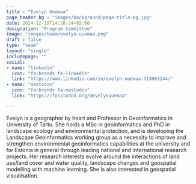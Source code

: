 ```yaml
---
title : "Evelyn Uuemaa"
page_header_bg : "images/background/page-title-bg.jpg"
date: 2024-12-19T14:28:24+02:00
designation: "Program Committee"
image: "images/team/evelyn-uuemaa.png"
draft : false
type: "team"
layout: "single"
includepage: ""
social:
- name: "linkedin"
  icon: "fa-brands fa-linkedin"
  link: "https://www.linkedin.com/in/evelyn-uuemaa-713063144/"
- name: "mastodon"
  icon: "fa-brands fa-mastodon"
  link: "https://fosstodon.org/@evelynuuemaa"

---
```


Evelyn is a geographer by heart and Professor in Geoinformatics in University
of Tartu. She holds a MSc in geoinformatics and PhD in landscape ecology and
environmental protection, and is developing the Landscape Geoinformatics
working group as a necessity to improve and strengthen environmental
geoinformatics capabilities at the university and for Estonia in general
through leading national and international research projects. Her research
interests evolve around the interactions of land use/land cover and water
quality, landscape changes and geospatial modelling with machine learning.
She is also interested in geospatial visualisation.
